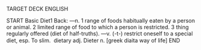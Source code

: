 TARGET DECK
ENGLISH

START
Basic
Diet1
Back: —n. 1 range of foods habitually eaten by a person or animal. 2 limited range of food to which a person is restricted. 3 thing regularly offered (diet of half-truths). —v. (-t-) restrict oneself to a special diet, esp. To slim.  dietary adj. Dieter n. [greek diaita way of life]
END
